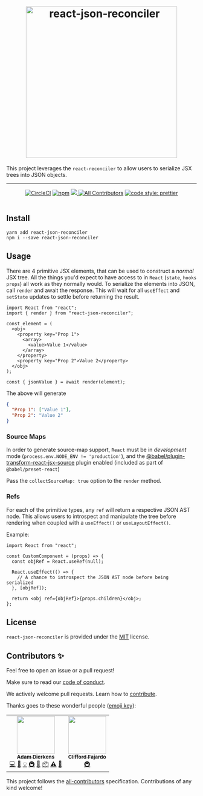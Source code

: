 <h1 align="center">
  <img width="400" alt="react-json-reconciler" src="./logo.png"/>
</h1>

This project leverages the `react-reconciler` to allow users to serialize JSX trees into JSON objects.

---

<div align="center">
<a href="https://circleci.com/gh/intuit/react-json-reconciler/tree/main"><img src="https://circleci.com/gh/intuit/react-json-reconciler/tree/main.svg?style=shield" alt="CircleCI" /></a>
<a href="https://www.npmjs.com/package/react-json-reconciler"><img src="https://img.shields.io/npm/v/react-json-reconciler.svg?style=flat-square&logo=npm" alt="npm" /></a> 
<a href="https://codecov.io/gh/intuit/react-json-reconciler">
  <img src="https://codecov.io/gh/intuit/react-json-reconciler/branch/main/graph/badge.svg?token=U4V5ZF55CO"/>
</a>
<a href="#contributors"><img src="https://img.shields.io/badge/all_contributors-1-orange.svg?style=flat-square&logo=github" alt="All Contributors" /></a> 
<a href="https://github.com/prettier/prettier"><img src="https://img.shields.io/badge/code_style-prettier-ff69b4.svg?style=flat-square&logo=producthunt" alt="code style: prettier" /></a></div>

<br />

## Install

```
yarn add react-json-reconciler
npm i --save react-json-reconciler
```

## Usage

There are 4 primitive JSX elements, that can be used to construct a _normal_ JSX tree. All the things you'd expect to have access to in `React` (`state`, `hooks` `props`) all work as they normally would. To serialize the elements into JSON, call `render` and await the response. This will wait for all `useEffect` and `setState` updates to settle before returning the result.

```tsx
import React from "react";
import { render } from "react-json-reconciler";

const element = (
  <obj>
    <property key="Prop 1">
      <array>
        <value>Value 1</value>
      </array>
    </property>
    <property key="Prop 2">Value 2</property>
  </obj>
);

const { jsonValue } = await render(element);
```

The above will generate

```json
{
  "Prop 1": ["Value 1"],
  "Prop 2": "Value 2"
}
```

### Source Maps

In order to generate source-map support, `React` must be in _development_ mode (`process.env.NODE_ENV != 'production'`), and the [@babel/plugin-transform-react-jsx-source](https://babeljs.io/docs/en/babel-plugin-transform-react-jsx-source) plugin enabled (included as part of `@babel/preset-react`)

Pass the `collectSourceMap: true` option to the `render` method.

### Refs

For each of the primitive types, any `ref` will return a respective JSON AST node. This allows users to introspect and manipulate the tree before rendering when coupled with a `useEffect()` or `useLayoutEffect()`.

Example:

```tsx
import React from "react";

const CustomComponent = (props) => {
  const objRef = React.useRef(null);

  React.useEffect(() => {
    // A chance to introspect the JSON AST node before being serialized
  }, [objRef]);

  return <obj ref={objRef}>{props.children}</obj>;
};
```

## License

`react-json-reconciler` is provided under the [MIT](./LICENSE) license.

## Contributors ✨

Feel free to open an issue or a pull request!

Make sure to read our [code of conduct](./CODE_OF_CONDUCT.md).

We actively welcome pull requests. Learn how to [contribute](./CONTRIBUTING.md).

Thanks goes to these wonderful people ([emoji key](https://allcontributors.org/docs/en/emoji-key)):

<!-- ALL-CONTRIBUTORS-LIST:START - Do not remove or modify this section -->
<!-- prettier-ignore-start -->
<!-- markdownlint-disable -->
<table>
  <tr>
    <td align="center"><a href="https://github.com/adierkens"><img src="https://avatars.githubusercontent.com/u/13004162?v=4?s=100" width="100px;" alt=""/><br /><sub><b>Adam Dierkens</b></sub></a><br /><a href="https://github.com/intuit/react-json-reconciler/commits?author=adierkens" title="Code">💻</a> <a href="https://github.com/intuit/react-json-reconciler/commits?author=adierkens" title="Documentation">📖</a> <a href="#example-adierkens" title="Examples">💡</a> <a href="#infra-adierkens" title="Infrastructure (Hosting, Build-Tools, etc)">🚇</a> <a href="#maintenance-adierkens" title="Maintenance">🚧</a> <a href="#platform-adierkens" title="Packaging/porting to new platform">📦</a> <a href="https://github.com/intuit/react-json-reconciler/commits?author=adierkens" title="Tests">⚠️</a> <a href="#tool-adierkens" title="Tools">🔧</a></td>
    <td align="center"><a href="https://github.com/cliffordfajardo"><img src="https://avatars.githubusercontent.com/u/6743796?v=4?s=100" width="100px;" alt=""/><br /><sub><b>Clifford Fajardo </b></sub></a><br /><a href="#infra-cliffordfajardo" title="Infrastructure (Hosting, Build-Tools, etc)">🚇</a></td>
  </tr>
</table>

<!-- markdownlint-restore -->
<!-- prettier-ignore-end -->

<!-- ALL-CONTRIBUTORS-LIST:END -->

This project follows the [all-contributors](https://github.com/all-contributors/all-contributors) specification. Contributions of any kind welcome!
